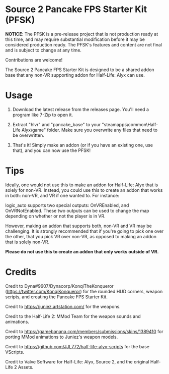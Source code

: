 # Source 2 Pancake FPS Starter Kit (PFSK)
**NOTICE**: The PFSK is a pre-release project that is not production ready at this time, and may require substantial modification before it may be considered production ready. The PFSK's features and content are not final and is subject to change at any time.

Contributions are welcome!

The Source 2 Pancake FPS Starter Kit is designed to be a shared addon base that any non-VR supporting addon for Half-Life: Alyx can use.

# Usage
1. Download the latest release from the releases page. You'll need a program like 7-Zip to open it.

2. Extract "hlvr" and "pancake_base" to your "steamapps\common\Half-Life Alyx\game\" folder. Make sure you overwrite any files that need to be overwritten.

3. That's it! Simply make an addon (or if you have an existing one, use that), and you can now use the PFSK!

# Tips
Ideally, one would not use this to make an addon for Half-Life: Alyx that is solely for non-VR. Instead, you could use this to create
an addon that works in both: non-VR, and VR if one wanted to. For instance:

logic_auto supports two special outputs: OnVREnabled, and OnVRNotEnabled. These two outputs can be used to change the map depending
on whether or not the player is in VR.

However, making an addon that supports both, non-VR and VR may be challenging. It is strongly recommended that if you're going to pick
one over the other, that you pick VR over non-VR, as opposed to making an addon that is solely non-VR.

**Please do not use this to create an addon that only works outside of VR.**

# Credits

Credit to Dyna#9607/Dynacorp/KonqiTheKonqueror (https://twitter.com/KonqiKonqueror) for the rounded HUD corners, weapon scripts, and creating the Pancake FPS Starter Kit.

Credit to https://juniez.artstation.com/ for the weapons.

Credit to the Half-Life 2: MMod Team for the weapon sounds and animations.

Credit to https://gamebanana.com/members/submissions/skins/1389410 for porting MMod animations to Juniez's weapon models.

Credit to https://github.com/JJL772/half-life-alyx-scripts for the base VScripts.

Credit to Valve Software for Half-Life: Alyx, Source 2, and the original Half-Life 2 Assets.
